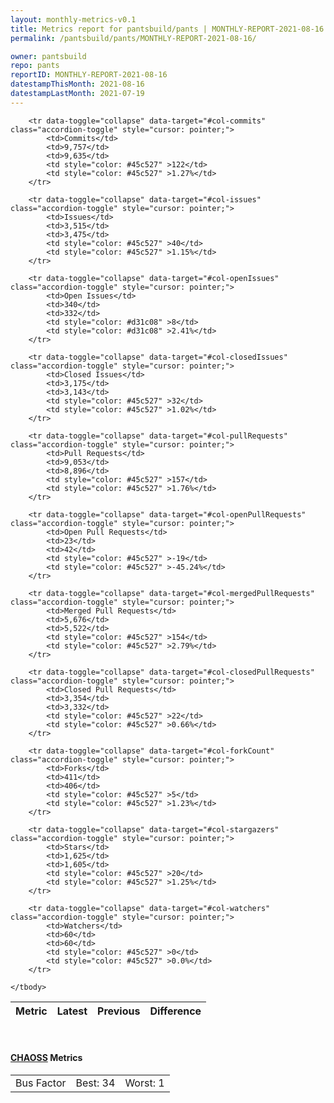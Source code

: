 ```yaml
---
layout: monthly-metrics-v0.1
title: Metrics report for pantsbuild/pants | MONTHLY-REPORT-2021-08-16 | 2021-08-16
permalink: /pantsbuild/pants/MONTHLY-REPORT-2021-08-16/

owner: pantsbuild
repo: pants
reportID: MONTHLY-REPORT-2021-08-16
datestampThisMonth: 2021-08-16
datestampLastMonth: 2021-07-19
---
```



<table class="table table-condensed" style="border-collapse:collapse;">
    <thead>
    <tr>
        <th>Metric</th>
        <th>Latest</th>
        <th>Previous</th>
        <th colspan="2" style="text-align: center;">Difference</th>
    </tr>
    </thead>
    <tbody>

        <tr data-toggle="collapse" data-target="#col-commits" class="accordion-toggle" style="cursor: pointer;">
            <td>Commits</td>
            <td>9,757</td>
            <td>9,635</td>
            <td style="color: #45c527" >122</td>
            <td style="color: #45c527" >1.27%</td>
        </tr>
        
        <tr data-toggle="collapse" data-target="#col-issues" class="accordion-toggle" style="cursor: pointer;">
            <td>Issues</td>
            <td>3,515</td>
            <td>3,475</td>
            <td style="color: #45c527" >40</td>
            <td style="color: #45c527" >1.15%</td>
        </tr>
        
        <tr data-toggle="collapse" data-target="#col-openIssues" class="accordion-toggle" style="cursor: pointer;">
            <td>Open Issues</td>
            <td>340</td>
            <td>332</td>
            <td style="color: #d31c08" >8</td>
            <td style="color: #d31c08" >2.41%</td>
        </tr>
        
        <tr data-toggle="collapse" data-target="#col-closedIssues" class="accordion-toggle" style="cursor: pointer;">
            <td>Closed Issues</td>
            <td>3,175</td>
            <td>3,143</td>
            <td style="color: #45c527" >32</td>
            <td style="color: #45c527" >1.02%</td>
        </tr>
        
        <tr data-toggle="collapse" data-target="#col-pullRequests" class="accordion-toggle" style="cursor: pointer;">
            <td>Pull Requests</td>
            <td>9,053</td>
            <td>8,896</td>
            <td style="color: #45c527" >157</td>
            <td style="color: #45c527" >1.76%</td>
        </tr>
        
        <tr data-toggle="collapse" data-target="#col-openPullRequests" class="accordion-toggle" style="cursor: pointer;">
            <td>Open Pull Requests</td>
            <td>23</td>
            <td>42</td>
            <td style="color: #45c527" >-19</td>
            <td style="color: #45c527" >-45.24%</td>
        </tr>
        
        <tr data-toggle="collapse" data-target="#col-mergedPullRequests" class="accordion-toggle" style="cursor: pointer;">
            <td>Merged Pull Requests</td>
            <td>5,676</td>
            <td>5,522</td>
            <td style="color: #45c527" >154</td>
            <td style="color: #45c527" >2.79%</td>
        </tr>
        
        <tr data-toggle="collapse" data-target="#col-closedPullRequests" class="accordion-toggle" style="cursor: pointer;">
            <td>Closed Pull Requests</td>
            <td>3,354</td>
            <td>3,332</td>
            <td style="color: #45c527" >22</td>
            <td style="color: #45c527" >0.66%</td>
        </tr>
        
        <tr data-toggle="collapse" data-target="#col-forkCount" class="accordion-toggle" style="cursor: pointer;">
            <td>Forks</td>
            <td>411</td>
            <td>406</td>
            <td style="color: #45c527" >5</td>
            <td style="color: #45c527" >1.23%</td>
        </tr>
        
        <tr data-toggle="collapse" data-target="#col-stargazers" class="accordion-toggle" style="cursor: pointer;">
            <td>Stars</td>
            <td>1,625</td>
            <td>1,605</td>
            <td style="color: #45c527" >20</td>
            <td style="color: #45c527" >1.25%</td>
        </tr>
        
        <tr data-toggle="collapse" data-target="#col-watchers" class="accordion-toggle" style="cursor: pointer;">
            <td>Watchers</td>
            <td>60</td>
            <td>60</td>
            <td style="color: #45c527" >0</td>
            <td style="color: #45c527" >0.0%</td>
        </tr>
        
    </tbody>
</table>
<br>
<h4><a target="_blank" href="https://chaoss.community/">CHAOSS</a> Metrics</h4>

<table class="table table-condensed" style="border-collapse:collapse;">
    <tbody>
        <td>Bus Factor</td>
        <td>Best: 34</td>
        <td>Worst: 1</td>
    </tbody>
</table>
